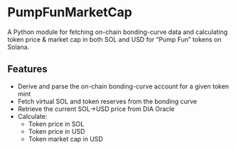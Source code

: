 # PumpFunMarketCap

A Python module for fetching on-chain bonding-curve data and calculating token price & market cap in both SOL and USD for “Pump Fun” tokens on Solana.

## Features

- Derive and parse the on-chain bonding-curve account for a given token mint
- Fetch virtual SOL and token reserves from the bonding curve
- Retrieve the current SOL→USD price from DIA Oracle
- Calculate:
  - Token price in SOL
  - Token price in USD
  - Token market cap in USD

